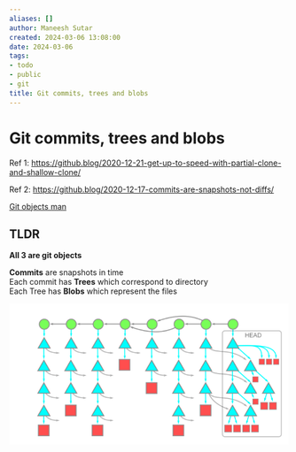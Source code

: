 ```yaml
---
aliases: []
author: Maneesh Sutar
created: 2024-03-06 13:08:00
date: 2024-03-06
tags:
- todo
- public
- git
title: Git commits, trees and blobs
---
```


# Git commits, trees and blobs

Ref 1: <https://github.blog/2020-12-21-get-up-to-speed-with-partial-clone-and-shallow-clone/>

Ref 2: <https://github.blog/2020-12-17-commits-are-snapshots-not-diffs/>

[Git objects man](https://git-scm.com/book/en/v2/Git-Internals-Git-Objects)

## TLDR

**All 3 are git objects**

**Commits** are snapshots in time  
Each commit has **Trees** which correspond to directory  
Each Tree has **Blobs** which represent the files

![](Artifacts/git_blog_tree_commit.png)
